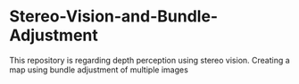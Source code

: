 # Stereo-Vision-and-Bundle-Adjustment
This repository is regarding depth perception using stereo vision. Creating a map using bundle adjustment of multiple images
